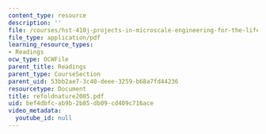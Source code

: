```yaml
---
content_type: resource
description: ''
file: /courses/hst-410j-projects-in-microscale-engineering-for-the-life-sciences-spring-2007/bef4dbfcab9b2b85db09cd409c716ace_refoldnature2005.pdf
file_type: application/pdf
learning_resource_types:
- Readings
ocw_type: OCWFile
parent_title: Readings
parent_type: CourseSection
parent_uid: 53bb2ae7-3c40-deee-3259-b68a7fd44236
resourcetype: Document
title: refoldnature2005.pdf
uid: bef4dbfc-ab9b-2b85-db09-cd409c716ace
video_metadata:
  youtube_id: null
---
```

